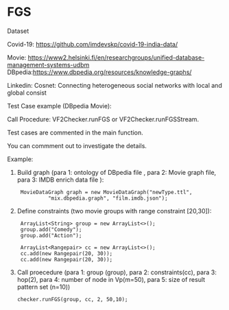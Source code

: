 # FGS
Dataset  

Covid-19: https://github.com/imdevskp/covid-19-india-data/  

Movie: https://www2.helsinki.fi/en/researchgroups/unified-database-management-systems-udbm  
DBpedia:https://www.dbpedia.org/resources/knowledge-graphs/

Linkedin: Cosnet: Connecting heterogeneous social networks with local and global consist  


Test Case example (DBpedia Movie):

Call Procedure: VF2Checker.runFGS or VF2Checker.runFGSStream.

Test cases are commented in the main function. 

You can commment out to investigate the details.

Example:

1. Build graph (para 1: ontology of DBpedia file , para 2: Movie graph file, 
 para 3: IMDB enrich data file ): 

        MovieDataGraph graph = new MovieDataGraph("newType.ttl",
                 "mix.dbpedia.graph", "film.imdb.json");
                 
                 

2. Define constraints (two movie groups with range constraint [20,30]): 

        ArrayList<String> group = new ArrayList<>();
        group.add("Comedy");
        group.add("Action");

        ArrayList<Rangepair> cc = new ArrayList<>();
        cc.add(new Rangepair(20, 30));
        cc.add(new Rangepair(20, 30));

3. Call proecedure (para 1: group (group), para 2: constraints(cc),
para 3: hop(2), para 4: number of node in Vp(m=50), para 5: size of result pattern set (n=10))

       checker.runFGS(group, cc, 2, 50,10);
